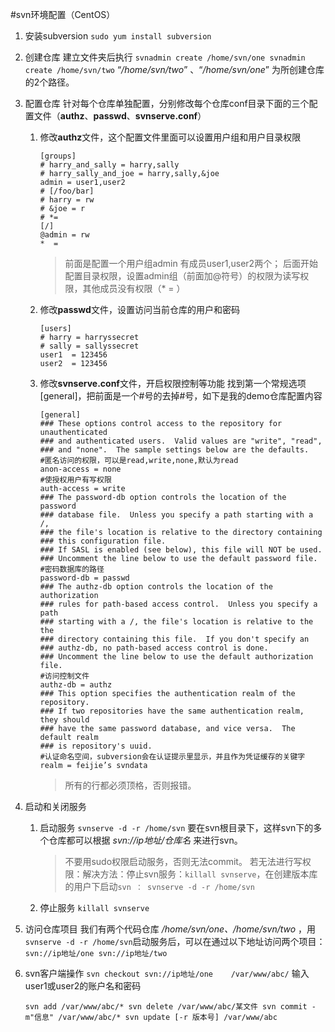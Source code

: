 #svn环境配置（CentOS）
1. 安装subversion
	`sudo yum install subversion`
	
2. 创建仓库
	建立文件夹后执行
	`svnadmin create /home/svn/one
	svnadmin create /home/svn/two`
	“*/home/svn/two*” 、“*/home/svn/one*” 为所创建仓库的2个路径。
	
3. 配置仓库
	针对每个仓库单独配置，分别修改每个仓库conf目录下面的三个配置文件（**authz**、**passwd**、**svnserve.conf**）
	1. 修改**authz**文件，这个配置文件里面可以设置用户组和用户目录权限
		```
		[groups]
		# harry_and_sally = harry,sally
		# harry_sally_and_joe = harry,sally,&joe
		admin = user1,user2
		# [/foo/bar]
		# harry = rw
		# &joe = r
		# *=
		[/]
		@admin = rw
		*  = 
		```
		
		>前面是配置一个用户组admin 有成员user1,user2两个；
		>后面开始配置目录权限，设置admin组（前面加@符号）的权限为读写权限，其他成员没有权限（* = ）
	
	2. 修改**passwd**文件，设置访问当前仓库的用户和密码
		```
		[users]
		# harry = harryssecret
		# sally = sallyssecret
		user1  = 123456
		user2  = 123456
		```
	
	3. 修改**svnserve.conf**文件，开启权限控制等功能
		找到第一个常规选项[general]，把前面是一个#号的去掉#号，如下是我的demo仓库配置内容
		```
		[general]
		### These options control access to the repository for unauthenticated
		### and authenticated users.  Valid values are "write", "read",
		### and "none".  The sample settings below are the defaults.
		#匿名访问的权限，可以是read,write,none,默认为read
		anon-access = none
		#使授权用户有写权限
		auth-access = write
		### The password-db option controls the location of the password
		### database file.  Unless you specify a path starting with a /,
		### the file's location is relative to the directory containing
		### this configuration file.
		### If SASL is enabled (see below), this file will NOT be used.
		### Uncomment the line below to use the default password file.
		#密码数据库的路径
		password-db = passwd
		### The authz-db option controls the location of the authorization
		### rules for path-based access control.  Unless you specify a path
		### starting with a /, the file's location is relative to the the
		### directory containing this file.  If you don't specify an
		### authz-db, no path-based access control is done.
		### Uncomment the line below to use the default authorization file.
		#访问控制文件
		authz-db = authz
		### This option specifies the authentication realm of the repository.
		### If two repositories have the same authentication realm, they should
		### have the same password database, and vice versa.  The default realm
		### is repository's uuid.
		#认证命名空间，subversion会在认证提示里显示，并且作为凭证缓存的关键字
		realm = feijie’s svndata
		```

		>所有的行都必须顶格，否则报错。
	
4. 启动和关闭服务
	1. 启动服务
		`svnserve -d -r /home/svn`
		要在svn根目录下，这样svn下的多个仓库都可以根据 *svn://ip地址/仓库名* 来进行svn。
		>不要用sudo权限启动服务，否则无法commit。
		>若无法进行写权限：解决方法：停止svn服务：`killall svnserve`，在创建版本库的用户下启动`svn ： svnserve -d -r /home/svn`
		
	2. 停止服务
		`killall svnserve`
	
5. 访问仓库项目
	我们有两个代码仓库 */home/svn/one、/home/svn/two* ，用`svnserve -d -r /home/svn`启动服务后，可以在通过以下地址访问两个项目：
	`svn://ip地址/one
	svn://ip地址/two`
	
6. svn客户端操作
	`svn checkout svn://ip地址/one	/var/www/abc/`
	输入user1或user2的账户名和密码
	
	`svn add /var/www/abc/*
	svn delete /var/www/abc/某文件
	svn commit -m"信息" /var/www/abc/*
	svn update [-r 版本号] /var/www/abc`